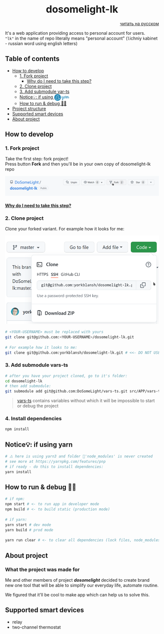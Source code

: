 # <div style='font-size:32px' align="center">dosomelight-lk</div>

[<div align="right">читать на русском</div>](./README.RU.md)

It's a web application providing access to personal account for users.
\
`"lk"` in the name of repo literally means "personal account" (`l`ichniy `k`abinet - russian word using english letters)

## Table of contents

- [How to develop](#how-to-develop-👩‍💻)
     - [1. Fork project](#1--fork-project)
          - [Why do I need to take this step?]()
     - [2. Clone project](#2-clone-project)
     - [3. Add submodule var-ts](#3-add-submodule-var-ts)
     - [Notice💡: if using <img style="height:22px;vertical-align:middle" src="./docs/svg/yarn.svg">](#notice💡-if-using-yarn)
     - [How to run & debug 👩‍💻](#how-to-run--debug-👩‍💻)
- [Project structure](./docs/project-structure.md)
- [Supported smart devices](#supported-smart-devices)
- [About project](#about-project)

<!-- TODO - [Residential use (personal)](#residential-use-personal) -->

## How to develop

### 1. Fork project

Take the first step: fork project!
\
Press button **Fork** and then you'll be in your own copy of dosomelight-lk repo

![fork-img](/docs/img/fork.png)

#### [Why do I need to take this step?]()

### 2. Clone project

Clone your forked variant. For example how it looks for me:

<div align="center">

![clone-img](/docs/img/clone-img.png)

</div>

```bash
# <YOUR-USERNAME> must be replaced with yours
git clone git@github.com:<YOUR-USERNAME>/dosomelight-lk.git

# For example how it looks to me:
git clone git@github.com:yorkblansh/dosomelight-lk.git # <<- DO NOT USE THIS ONE, IT IS ONLY EXAMPLE!!
```

### 3. Add submodule vars-ts

```bash
# after you have your project cloned, go to it's folder:
cd dosomelight-lk
# then add submodule:
git submodule add git@github.com:DoSomeLight/vars-ts.git src/APP/vars-ts
```

> [vars-ts](https://github.com/DoSomeLight/vars-ts) contains variables without which it will be impossible to start or debug the project

### 4. Install dependencies

```bash
npm install
```

## Notice💡: if using yarn

```bash
# ⚠️ here is using yarn3 and folder 📂'node_modules' is never created
# see more at https://yarnpkg.com/features/pnp
# if ready - do this to install dependencies:
yarn install
```

## How to run & debug 👩‍💻

```bash
# if npm:
npm start # <- to run app in developer mode
npm build # <- to build static (production mode)

# if yarn:
yarn start # dev mode
yarn build # prod mode

yarn run clear # <- to clear all dependencies (lock files, node_modules)
```

<!-- TODO ### Residential use (personal) -->

## About project

### What the project was made for

Me and other members of project **_dosomelight_** decided to create brand new one tool that will be able to simplify our everyday life, automate routine.

We figured that it'll be cool to make app which can help us to solve this.

## Supported smart devices

- relay
- two-channel thermostat

